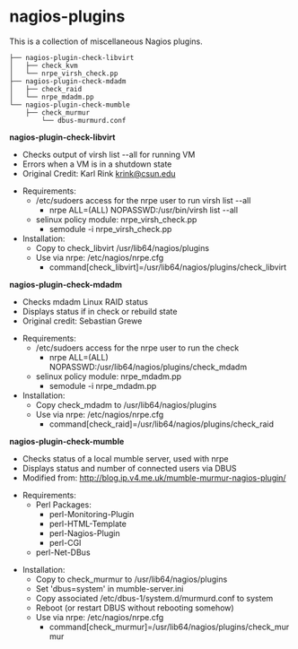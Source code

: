 nagios-plugins
===================

This is a collection of miscellaneous Nagios plugins.
```
├── nagios-plugin-check-libvirt
│   ├── check_kvm
│   └── nrpe_virsh_check.pp
├── nagios-plugin-check-mdadm
│   ├── check_raid
│   └── nrpe_mdadm.pp
└── nagios-plugin-check-mumble
    ├── check_murmur
        └── dbus-murmurd.conf
```
**nagios-plugin-check-libvirt**
   - Checks output of virsh list --all for running VM
   - Errors when a VM is in a shutdown state
   - Original Credit: Karl Rink <krink@csun.edu>
   * Requirements:
      - /etc/sudoers access for the nrpe user to run virsh list --all
         - nrpe ALL=(ALL) NOPASSWD:/usr/bin/virsh list --all
      - selinux policy module: nrpe_virsh_check.pp
         - semodule -i nrpe_virsh_check.pp
   * Installation:
      - Copy to check_libvirt /usr/lib64/nagios/plugins
      - Use via nrpe: /etc/nagios/nrpe.cfg
         - command[check_libvirt]=/usr/lib64/nagios/plugins/check_libvirt

 **nagios-plugin-check-mdadm**
   - Checks mdadm Linux RAID status
   - Displays status if in check or rebuild state
   - Original credit: Sebastian Grewe
   * Requirements: 
      - /etc/sudoers access for the nrpe user to run the check
         - nrpe ALL=(ALL) NOPASSWD:/usr/lib64/nagios/plugins/check_mdadm
      - selinux policy module: nrpe_mdadm.pp
         - semodule -i nrpe_mdadm.pp
   * Installation:
      - Copy check_mdadm to /usr/lib64/nagios/plugins
      - Use via nrpe: /etc/nagios/nrpe.cfg
         - command[check_raid]=/usr/lib64/nagios/plugins/check_raid

**nagios-plugin-check-mumble**
   - Checks status of a local mumble server, used with nrpe
   - Displays status and number of connected users via DBUS
   - Modified from: http://blog.ip.v4.me.uk/mumble-murmur-nagios-plugin/
   * Requirements:
      - Perl Packages:
         - perl-Monitoring-Plugin 
         - perl-HTML-Template
         - perl-Nagios-Plugin
         - perl-CGI
	 - perl-Net-DBus
   - Installation:
      - Copy to check_murmur to /usr/lib64/nagios/plugins
      - Set 'dbus=system' in mumble-server.ini
      - Copy associated /etc/dbus-1/system.d/murmurd.conf to system
      - Reboot (or restart DBUS without rebooting somehow)
      - Use via nrpe: /etc/nagios/nrpe.cfg
         - command[check_murmur]=/usr/lib64/nagios/plugins/check_murmur
